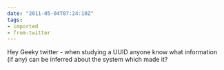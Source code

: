 ```yaml
---
date: "2011-05-04T07:24:10Z"
tags:
- imported
- from-twitter
---
```

Hey Geeky twitter - when studying a UUID anyone know what information \(if any) can be inferred about the system which made it?
